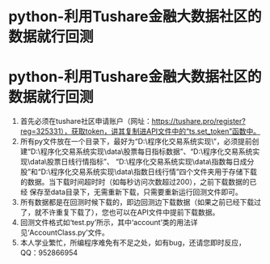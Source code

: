 # python-利用Tushare金融大数据社区的数据就行回测
# python-利用Tushare金融大数据社区的数据就行回测
1. 首先必须在tushare社区申请账户（网址：https://tushare.pro/register?reg=325331），获取token，讲其复制进API文件中的“ts.set_token”函数中。
2. 所有py文件放在一个目录下，最好为“D:\程序化交易系统实现\”，必须提前创建“D:\程序化交易系统实现\data\股票每日指标数据”、“D:\程序化交易系统实现\data\股票日线行情指标”、
“D:\程序化交易系统实现\data\指数每日成分股”和“D:\程序化交易系统实现\data\指数日线行情”四个文件夹用于存储下载的数据。当下载时间超时时（如每秒访问次数超过200），之前下载数据的已经
保存至data目录下，无需重新下载，只需要重新运行回测文件即可。
3. 所有数据都是在回测时候下载的，即边回测边下载数据（如果之前已经下载过了，就不许重复下载了），您也可以在API文件中提前下载数据。
4. 回测文件格式如‘test.py’所示，其中‘account’类的用法详见‘AccountClass.py’文件。
5. 本人学业繁忙，所编程序难免有不足之处，如有bug，还请您即时反应，QQ：952866954
